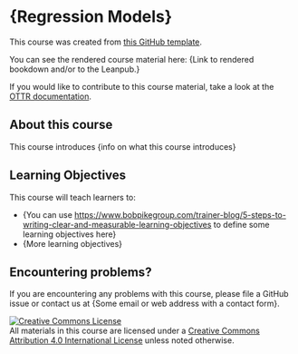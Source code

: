 # {Regression Models}

This course was created from [this GitHub template](https://github.com/jhudsl/OTTR_Template).

You can see the rendered course material here: {Link to rendered bookdown and/or to the Leanpub.}

If you would like to contribute to this course material, take a look at the [OTTR documentation](https://www.ottrproject.org/).

## About this course

This course introduces {info on what this course introduces}

## Learning Objectives

This course will teach learners to:  

- {You can use https://www.bobpikegroup.com/trainer-blog/5-steps-to-writing-clear-and-measurable-learning-objectives to define some learning objectives here}
- {More learning objectives}

## Encountering problems?

If you are encountering any problems with this course, please file a GitHub issue or contact us at {Some email or web address with a contact form}.

<a rel="license" href="http://creativecommons.org/licenses/by/4.0/"><img alt="Creative Commons License" style="border-width:0" src="https://i.creativecommons.org/l/by/4.0/88x31.png" /></a><br />All materials in this course are licensed under a <a rel="license" href="http://creativecommons.org/licenses/by/4.0/">Creative Commons Attribution 4.0 International License</a> unless noted otherwise.
